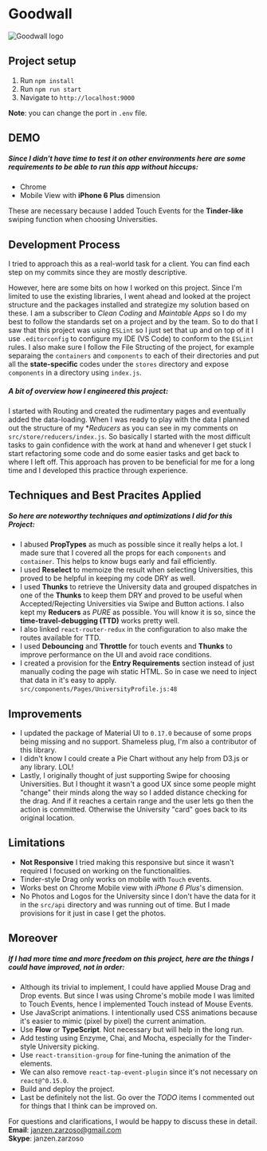# Goodwall
![Goodwall logo](https://www.goodwall.org/dist/images/favicons/mstile-70x70.png "Goodwall")

## Project setup
1. Run `npm install`
2. Run `npm run start`
3. Navigate to `http://localhost:9000`

**Note**: you can change the port in `.env` file.

## DEMO
##### Since I didn't have time to test it on other environments here are some requirements to be able to run this app without hiccups:
* Chrome
* Mobile View with **iPhone 6 Plus** dimension

These are necessary because I added Touch Events for the **Tinder-like** swiping function when choosing Universities.

## Development Process
I tried to approach this as a real-world task for a client. You can find each step on my commits since they are mostly descriptive.

However, here are some bits on how I worked on this project. Since I'm limited to use the existing libraries, I went ahead and looked at the project structure and the packages installed and strategize my solution based on these. I am a subscriber to *Clean Coding* and *Maintable Apps* so I do my best to follow the standards set on a project and by the team. So to do that I saw that this project was using `ESLint` so I just set that up and on top of it I use `.editorconfig` to configure my IDE (VS Code) to conform to the `ESLint` rules. I also make sure I follow the File Structing of the project, for example separaing the `containers` and `components` to each of their directories and put all the **state-specific** codes under the `stores` directory and expose `components` in a directory using `index.js`.

##### A bit of overview how I engineered this project:
I started with Routing and created the rudimentary pages and eventually added the data-loading. When I was ready to play with the data I planned out the structure of my **Reducers* as you can see in my comments on `src/store/reducers/index.js`. So basically I started with the most difficult tasks to gain confidence with the work at hand and whenever I get stuck I start refactoring some code and do some easier tasks and get back to where I left off. This approach has proven to be beneficial for me for a long time and I developed this practice through experience.

## Techniques and Best Pracites Applied
##### So here are noteworthy techniques and optimizations I did for this Project:
* I abused **PropTypes** as much as possible since it really helps a lot. I made sure that I covered all the props for each `components` and `container`. This helps to know bugs early and fail efficiently.  
* I used **Reselect** to memoize the result when selecting Universities, this proved to be helpful in keeping my code DRY as well.  
* I used **Thunks** to retrieve the University data and grouped dispatches in one of the **Thunks** to keep them DRY and proved to be useful when Accepted/Rejecting Universities via Swipe and Button actions. I also kept my **Reducers** as *PURE* as possible. You will know it is so, since the **time-travel-debugging (TTD)** works pretty well.  
* I also linked `react-router-redux` in the configuration to also make the routes available for TTD.  
* I used **Debouncing** and **Throttle** for touch events and **Thunks** to improve performance on the UI and avoid race conditions.  
* I created a provision for the **Entry Requirements** section instead of just manually coding the page wih static HTML. So in case we need to inject that data in it's easy to apply. `src/components/Pages/UniversityProfile.js:48`  

## Improvements
* I updated the package of Material UI to `0.17.0` because of some props being missing and no support. Shameless plug, I'm also a contributor of this library.
* I didn't know I could create a Pie Chart without any help from D3.js or any library. LOL!
* Lastly, I originally thought of just supporting Swipe for choosing Universities. But I thought it wasn't a good UX since some people might "change" their minds along the way so I added distance checking for the drag. And if it reaches a certain range and the user lets go then the action is committed. Otherwise the University "card" goes back to its original location.

## Limitations
* **Not Responsive** I tried making this responsive but since it wasn't required I focused on working on the functionalities.
* Tinder-style Drag only works on mobile with `Touch` events.
* Works best on Chrome Mobile view with *iPhone 6 Plus*'s dimension.
* No Photos and Logos for the University since I don't have the data for it in the `src/api` directory and was running out of time. But I made provisions for it just in case I get the photos.

## Moreover
##### If I had more time and more freedom on this project, here are the things I could have improved, not in order:  
* Although its trivial to implement, I could have applied Mouse Drag and Drop events. But since I was using Chrome's mobile mode I was limited to Touch Events, hence I implemented Touch instead of Mouse Events.
* Use JavaScript animations. I intentionally used CSS animations because it's easier to mimic (pixel by pixel) the current animation.
* Use **Flow** or **TypeScript**. Not necessary but will help in the long run.  
* Add testing using Enzyme, Chai, and Mocha, especially for the Tinder-style University picking.  
* Use `react-transition-group` for fine-tuning the animation of the elements.  
* We can also remove `react-tap-event-plugin` since it's not necessary on `react@^0.15.0`.  
* Build and deploy the project.  
* Last be definitely not the list. Go over the *TODO* items I commented out for things that I think can be improved on.  

For questions and clarifications, I would be happy to discuss these in detail.  
**Email**: janzen.zarzoso@gmail.com  
**Skype**: janzen.zarzoso
